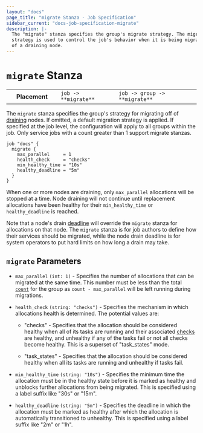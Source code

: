 ```yaml
---
layout: "docs"
page_title: "migrate Stanza - Job Specification"
sidebar_current: "docs-job-specification-migrate"
description: |-
  The "migrate" stanza specifies the group's migrate strategy. The migrate
  strategy is used to control the job's behavior when it is being migrated off
  of a draining node.
---
```


# `migrate` Stanza

<table class="table table-bordered table-striped">
  <tr>
    <th width="120">Placement</th>
    <td>
      <code>job -> **migrate**</code>
    </td>
    <td>
      <code>job -> group -> **migrate**</code>
    </td>
  </tr>
</table>

The `migrate` stanza specifies the group's strategy for migrating off of
[draining][drain] nodes. If omitted, a default migration strategy is applied.
If specified at the job level, the configuration will apply to all groups
within the job. Only service jobs with a count greater than 1 support migrate
stanzas.

```hcl
job "docs" {
  migrate {
    max_parallel     = 1
    health_check     = "checks"
    min_healthy_time = "10s"
    healthy_deadline = "5m"
  }
}
```

When one or more nodes are draining, only `max_parallel` allocations will be
stopped at a time. Node draining will not continue until replacement
allocations have been healthy for their `min_healthy_time` or
`healthy_deadline` is reached.

Note that a node's drain [deadline][deadline] will override the `migrate`
stanza for allocations on that node. The `migrate` stanza is for job authors to
define how their services should be migrated, while the node drain deadline is
for system operators to put hard limits on how long a drain may take.

## `migrate` Parameters

- `max_parallel` `(int: 1)` - Specifies the number of allocations that can be
  migrated at the same time. This number must be less than the total
  [`count`][count] for the group as `count - max_parallel` will be left running
  during migrations.

- `health_check` `(string: "checks")` - Specifies the mechanism in which
  allocations health is determined. The potential values are:

  - "checks" - Specifies that the allocation should be considered healthy when
    all of its tasks are running and their associated [checks][checks] are
    healthy, and unhealthy if any of the tasks fail or not all checks become
    healthy.  This is a superset of "task_states" mode.

  - "task_states" - Specifies that the allocation should be considered healthy when
    all its tasks are running and unhealthy if tasks fail.

- `min_healthy_time` `(string: "10s")` - Specifies the minimum time the
  allocation must be in the healthy state before it is marked as healthy and
  unblocks further allocations from being migrated. This is specified using a
  label suffix like "30s" or "15m".

- `healthy_deadline` `(string: "5m")` - Specifies the deadline in which the
  allocation must be marked as healthy after which the allocation is
  automatically transitioned to unhealthy. This is specified using a label
  suffix like "2m" or "1h".


[checks]: /docs/job-specification/service.html#check-parameters
[count]: /docs/job-specification/group.html#count
[drain]: /docs/commands/node/drain.html
[deadline]: /docs/commands/node/drain.html#deadline
